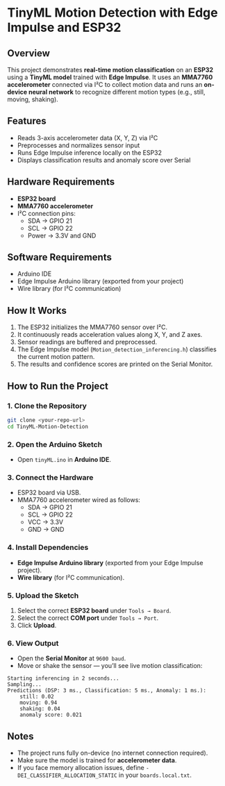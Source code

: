 # TinyML Motion Detection with Edge Impulse and ESP32

## Overview
This project demonstrates **real-time motion classification** on an **ESP32** using a **TinyML model** trained with **Edge Impulse**. It uses an **MMA7760 accelerometer** connected via I²C to collect motion data and runs an **on-device neural network** to recognize different motion types (e.g., still, moving, shaking).

## Features
- Reads 3-axis accelerometer data (X, Y, Z) via I²C  
- Preprocesses and normalizes sensor input  
- Runs Edge Impulse inference locally on the ESP32  
- Displays classification results and anomaly score over Serial  

## Hardware Requirements
- **ESP32 board**  
- **MMA7760 accelerometer**  
- I²C connection pins:  
  - SDA → GPIO 21  
  - SCL → GPIO 22  
  - Power → 3.3V and GND  

## Software Requirements
- Arduino IDE  
- Edge Impulse Arduino library (exported from your project)  
- Wire library (for I²C communication)

## How It Works
1. The ESP32 initializes the MMA7760 sensor over I²C.  
2. It continuously reads acceleration values along X, Y, and Z axes.  
3. Sensor readings are buffered and preprocessed.  
4. The Edge Impulse model (`Motion_detection_inferencing.h`) classifies the current motion pattern.  
5. The results and confidence scores are printed on the Serial Monitor.

## How to Run the Project

### 1. Clone the Repository
```bash
git clone <your-repo-url>
cd TinyML-Motion-Detection
```

### 2. Open the Arduino Sketch
- Open `tinyML.ino` in **Arduino IDE**.

### 3. Connect the Hardware
- ESP32 board via USB.  
- MMA7760 accelerometer wired as follows:
  - SDA → GPIO 21  
  - SCL → GPIO 22  
  - VCC → 3.3V  
  - GND → GND  

### 4. Install Dependencies
- **Edge Impulse Arduino library** (exported from your Edge Impulse project).  
- **Wire library** (for I²C communication).

### 5. Upload the Sketch
1. Select the correct **ESP32 board** under `Tools → Board`.  
2. Select the correct **COM port** under `Tools → Port`.  
3. Click **Upload**.

### 6. View Output
- Open the **Serial Monitor** at `9600 baud`.  
- Move or shake the sensor — you’ll see live motion classification:
```
Starting inferencing in 2 seconds...
Sampling...
Predictions (DSP: 3 ms., Classification: 5 ms., Anomaly: 1 ms.):
    still: 0.02
    moving: 0.94
    shaking: 0.04
    anomaly score: 0.021
```

## Notes
- The project runs fully on-device (no internet connection required).  
- Make sure the model is trained for **accelerometer data**.  
- If you face memory allocation issues, define `-DEI_CLASSIFIER_ALLOCATION_STATIC` in your `boards.local.txt`.